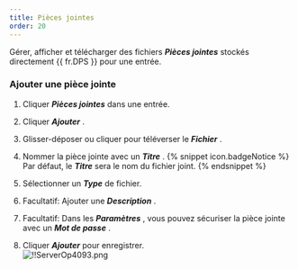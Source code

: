 ```yaml
---
title: Pièces jointes
order: 20
---
```

Gérer, afficher et télécharger des fichiers ***Pièces jointes*** stockés directement {{ fr.DPS }} pour une entrée. 

### Ajouter une pièce jointe 

1. Cliquer ***Pièces jointes*** dans une entrée. 
1. Cliquer ***Ajouter*** . 
1. Glisser-déposer ou cliquer pour téléverser le ***Fichier*** . 
1. Nommer la pièce jointe avec un ***Titre*** . 
{% snippet icon.badgeNotice %} 
Par défaut, le ***Titre*** sera le nom du fichier joint. 
{% endsnippet %}
 
5. Sélectionner un ***Type*** de fichier. 
1. Facultatif: Ajouter une ***Description*** . 
1. Facultatif: Dans les ***Paramètres*** , vous pouvez sécuriser la pièce jointe avec un ***Mot de passe*** . 
1. Cliquer ***Ajouter*** pour enregistrer.  
![!!ServerOp4093.png](/img/fr/server/ServerOp4093.png) 


